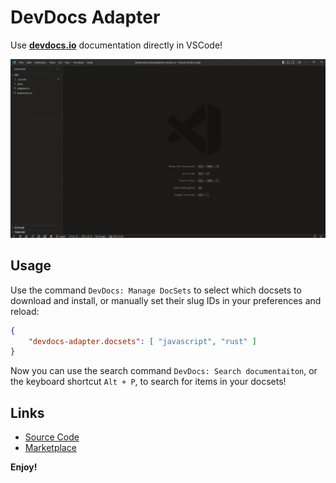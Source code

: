 # DevDocs Adapter

Use **[devdocs.io](devdocs.io)** documentation directly in VSCode!

![A demo video showing the use of the extension](https://github.com/mihnea-s/devdocs-adapter/raw/main/demo.gif)

## Usage

Use the command `DevDocs: Manage DocSets` to select which docsets to download and install, or manually
set their slug IDs in your preferences and reload:

```json
{
    "devdocs-adapter.docsets": [ "javascript", "rust" ]
}
```

Now you can use the search command `DevDocs: Search documentaiton`, or the keyboard shortcut `Alt + P`, to
search for items in your docsets!

## Links

- [Source Code](https://github.com/mihnea-s/devdocs-adapter)
- [Marketplace](https://marketplace.visualstudio.com/items?itemName=devdocs-adapter.devdocs-adapter)

**Enjoy!**
